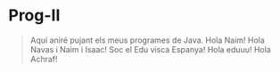 # Prog-II

>Aquí aniré pujant els meus programes de Java.
>Hola Naim!
>Hola Navas i Naim i Isaac!
>Soc el Edu visca Espanya!
>Hola eduuu!
>Hola Achraf!